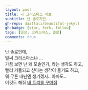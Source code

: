 ```yaml
---
layout: post
title: ㅘ 크리스마스 이브
subtitle: 난 솔로지만..
gh-repo: daattali/beautiful-jekyll
gh-badge: [star, fork, follow]
tags: [일상, 크리스마스, 솔로]
comments: true
---
```


난 솔로인데,  
벌써 크리스마스냐 ...  
가끔 보면 난 왜 모솔인가, 라는 생각도 하고,  
빨리 커플되고 싶다는 생각이 들기도 하고,  
뭐 무튼 내년엔 생기겠지.. 아마도..  
이것도 해줘 [내 트리를 꾸며줘](https://colormytree.me/users/34b9f0e6ac2f4751)
